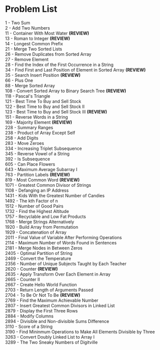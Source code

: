 # Problem List
1 - Two Sum\
2 - Add Two Numbers\
11 - Container With Most Water **(REVIEW)**\
13 - Roman to Integer **(REVIEW)**\
14 - Longest Common Prefix\
21 - Merge Two Sorted Lists\
26 - Remove Duplicates from Sorted Array\
27 - Remove Element\
28 - Find the Index of the First Occurrence in a String\
34 - Find First and Last Position of Element in Sorted Array **(REVIEW)**\
35 - Search Insert Position **(REVIEW)**\
66 - Plus One\
88 - Merge Sorted Array\
108 - Convert Sorted Array to Binary Search Tree **(REVIEW)**\
118 - Pascal's Triangle\
121 - Best Time To Buy and Sell Stock\
122 - Best Time to Buy and Sell Stock II\
123 - Best Time to Buy and Sell Stock III **(REVIEW)**\
151 - Reverse Words in a String\
169 - Majority Element **(REVIEW)**\
228 - Summary Ranges\
238 - Product of Array Except Self\
258 - Add Digits\
283 - Move Zeroes\
334 - Increasing Triplet Subsequence\
345 - Reverse Vowel of a String\
392 - Is Subsequence\
605 - Can Place Flowers\
643 - Maximum Average Subarray I\
763 - Partition Labels **(REVIEW)**\
819 - Most Common Word **(REVIEW)**\
1071 - Greatest Common Divisor of Strings\
1108 - Defanging an IP Address\
1431 - Kids With the Greatest Number of Candies\
1492 - The kth Factor of n\
1512 - Number of Good Pairs\
1732 - Find the Highest Altitude\
1757 - Recyclable and Low Fat Products\
1768 - Merge Strings Alternatively\
1920 - Build Array from Permutation\
1929 - Concatenation of Array\
2011 - Final Value of Variable After Performing Operations\
2114 - Maximum Number of Words Found in Sentences\
2181 - Merge Nodes in Between Zeros\
2405 - Optimal Partition of String\
2469 - Convert the Temperature\
2356 - Number of Unique Subjects Taught by Each Teacher\
2620 - Counter **(REVIEW)**\
2635 - Apply Transform Over Each Element in Array\
2665 - Counter II\
2667 - Create Hello World Function\
2703 - Return Length of Arguments Passed\
2704 - To Be Or Not To Be **(REVIEW)**\
2769 - Find the Maximum Achievable Number\
2807 - Insert Greatest Common Divisors in Linked List\
2879 - Display the First Three Rows\
2884 - Modify Columns\
2894 - Divisible and Non-divisible Sums Difference\
3110 - Score of a String\
3190 - Find Mininmum Operations to Make All Elements Divisible by Three\
3263 - Convert Doubly Linked List to Array I\
3289 - The Two Sneaky Numbers of Digitville